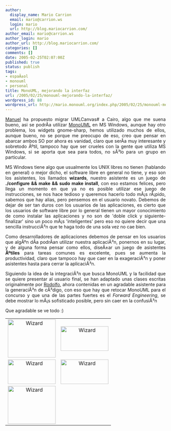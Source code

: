 ```yaml
---
author:
  display_name: Mario Carrion
  email: mario@carrion.ws
  login: mario
  url: http://blog.mariocarrion.com/
author_email: mario@carrion.ws
author_login: mario
author_url: http://blog.mariocarrion.com/
categories: []
comments: []
date: 2005-02-25T02:07:00Z
published: true
status: publish
tags:
- espaÃ±ol
- monouml
- personal
title: MonoUML, mejorando la interfaz
url: /2005/02/25/monouml-mejorando-la-interfaz/
wordpress_id: 88
wordpress_url: http://mario.monouml.org/index.php/2005/02/25/monouml-mejorando-la-interfaz/
---
```


<div style="clear:both;"></div>
<p align="justify"><a href="http://ceronman.blogspot.com">Manuel</a> ha propuesto migrar UMLCanvas# a Cairo, algo que me suena bueno, asi se podrÃ­a utilizar <a href="http://monouml.sf.net">MonoUML</a> en MS Windows, aunque hay otro problema, los widgets gnome-sharp, hemos utilizado muchos de ellos, aunque bueno, no se porque me preocupo de eso, creo que pensar en abarcar ambos SO por ahora es vanidad, claro que serÃ­a muy interesante y sobretodo Ãºtil, tampoco hay que ser crueles con la gente que utiliza MS Windows, si se aporta que sea para todos, no sÃ³lo para un grupo en particular.</p>
<p align="justify">MS Windows tiene algo que usualmente los UNIX libres no tienen (hablando en general) o mejor dicho, el software libre en general no tiene, y eso son los asistentes, los llamados <span style="font-weight:bold;">wizards</span>, nuestro asistente es un juego de <span style="font-weight:bold;">./configure && make && sudo make install</span>, con eso estamos felices, pero llega un momento en que ya no es posible utilizar ese juego de instrucciones, se nos hace tedioso y queremos hacerlo todo mÃ¡s rÃ¡pido, sabemos que hay alias, pero pensemos en el usuario novato. Debemos de dejar de ser tan duros con los usuarios de las aplicaciones, es cierto que los usuarios de software libre por lo general tienen un mayor conocimiento de como instalar las aplicaciones y no son de 'doble click y siguiente-finalizar' sino un poco mÃ¡s 'inteligentes'   pero eso no quiere decir que una sencilla instrucciÃ³n que te haga todo de una sola vez no cae bien.</p>
<p align="justify">Como desarrolladores de aplicaciones debemos de pensar en los usuarios que algÃºn dÃ­a podrÃ­an utilizar nuestra aplicaciÃ³n, ponernos en su lugar, y de alguna forma pensar como ellos, diseÃ±ar un juego de asistentes <span style="font-weight:bold;">Ãºtiles</span> para tareas comunes es excelente, pues se aumenta la productividad, claro que tampoco hay que caer en la exageraciÃ³n y poner asistentes hasta para cerrar la aplicaciÃ³n.</p>
<p align="justify">Siguiendo la idea de la integraciÃ³n que busca MonoUML y la facilidad que se quiere presentar al usuario final, se han adaptado unas clases escritas originalmente por <a href="http://rodolfocampero.blogspot.com">Rodolfo</a>, ahora contenidas en un agradable asistente para la generaciÃ³n de cÃ³digo, con eso que hay que retocar MonoUML para el concurso y que una de las partes fuertes es el <span style="font-style:italic;">Forward Engineering</span>, se debe mostrar lo mÃ¡s sofisticado posible, pero sin caer en la confusiÃ³n</p>
<p align="justify">Que agradable se ve todo :)</p>
<table align="center" width="50%" border="0" cellpadding="2" cellspacing="2">
<tbody>
<tr>
<td align="center"><a href="http://monouml.sourceforge.net/screenshots/codgen/0.png"><img border="0" width="150" height="120" alt="Wizard" src="http://monouml.sourceforge.net/screenshots/codgen/0.png"/></a></td>
<td align="center"><a href="http://monouml.sourceforge.net/screenshots/codgen/1.png"><img border="0" width="150" height="77" alt="Wizard" src="http://monouml.sourceforge.net/screenshots/codgen/1.png"/></a></td>
</tr>
<tr>
<td align="center"><a href="http://monouml.sourceforge.net/screenshots/codgen/2.png"><img border="0" width="150" height="77" alt="Wizard" src="http://monouml.sourceforge.net/screenshots/codgen/2.png"/></a></td>
<td align="center"><a href="http://monouml.sourceforge.net/screenshots/codgen/3.png"><img border="0" width="150" height="77" alt="Wizard" src="http://monouml.sourceforge.net/screenshots/codgen/3.png"/></a></td>
</tr>
<tr>
<td align="center"><a href="http://monouml.sourceforge.net/screenshots/codgen/4.png"><img border="0" width="150" height="119" alt="Wizard" src="http://monouml.sourceforge.net/screenshots/codgen/4.png"/></a></td>
<td>&nbsp;</td>
</tr>
</tbody>
</table>
<div style="clear:both; padding-bottom: 0.25em;"></div>
